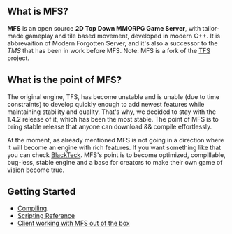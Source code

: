 ## What is MFS?

**MFS** is an open source **2D Top Down MMORPG Game Server**, with tailor-made gameplay and tile based movement,  developed in modern C++.
It is abbrevaition of Modern Forgotten Server, and it's also a successor to the *TMS* that has been in work before MFS.
Note: MFS is a fork of the [TFS](https://github.com/otland/forgottenserver) project.

## What is the point of MFS?

The original engine, TFS, has become unstable and is unable (due to time constraints) to develop quickly enough to add newest features while
maintaining stability and quality. That's why, we decided to stay with the 1.4.2 release of it, which has been the most stable.
The point of MFS is to bring stable release that anyone can download && compile effortlessly.

At the moment, as already mentioned MFS is not going in a direction where it will become an engine with rich features.
If you want something like that you can check [BlackTeck](https://github.com/Black-Tek/BlackTek-Server).
MFS's point is to become optimized, compillable, bug-less, stable engine and a base for creators to make their own game of vision become true.

## Getting Started

* [Compiling](https://github.com/Tofame/MFS/blob/main/vc22/-%20Commands%20to%20compiling.h).
* [Scripting Reference](https://github.com/otland/forgottenserver/wiki/Script-Interface)
* [Client working with MFS out of the box](https://github.com/OTAcademy/otclientv8)
